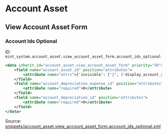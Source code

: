 # Account Asset

## View Account Asset Form

### Account Ids Optional

ID: `mint_system.account_asset.view_account_asset_form.account_ids_optional`

```xml
<data inherit_id="account_asset.view_account_asset_form" priority="50">
    <field name="account_asset_id" position="attributes">
        <attribute name="attrs">{'invisible': ['|', ('display_account_asset_id', '=', False), ('asset_type', '!=', 'purchase')]}</attribute>
    </field>
    <field name="account_depreciation_expense_id" position="attributes">
        <attribute name="required">0</attribute>
    </field>
    <field name="account_depreciation_id" position="attributes">
        <attribute name="required">0</attribute>
    </field>
</data>

```

Source: [snippets/account_asset.view_account_asset_form.account_ids_optional.xml](https://github.com/Mint-System/Odoo-Build/tree/main/snippets/account_asset.view_account_asset_form.account_ids_optional.xml)
